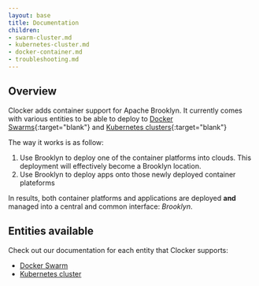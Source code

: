```yaml
---
layout: base
title: Documentation
children:
- swarm-cluster.md
- kubernetes-cluster.md
- docker-container.md
- troubleshooting.md
---
```


## Overview
Clocker adds container support for Apache Brooklyn. It currently comes with various entities to be able to deploy to [Docker Swarms](https://docs.docker.com/swarm/){:target="blank"} and [Kubernetes clusters](http://kubernetes.io/){:target="blank"}

The way it works is as follow:

1. Use Brooklyn to deploy one of the container platforms into clouds. This deployment will effectively become a Brooklyn location.
2. Use Brooklyn to deploy apps onto those newly deployed container plateforms

In results, both container platforms and applications are deployed **and** managed into a central and common interface: *Brooklyn*.

## Entities available
Check out our documentation for each entity that Clocker supports:

* [Docker Swarm](swarm-cluster.html)
* [Kubernetes cluster](kubernetes-cluster.html)
